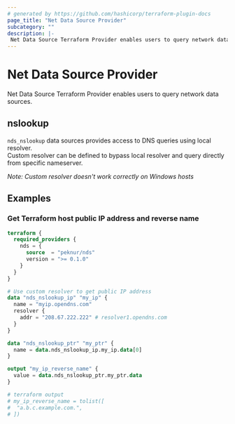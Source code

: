 ```yaml
---
# generated by https://github.com/hashicorp/terraform-plugin-docs
page_title: "Net Data Source Provider"
subcategory: ""
description: |-
 Net Data Source Terraform Provider enables users to query network data sources 
---
```


# Net Data Source Provider


Net Data Source Terraform Provider enables users to query network data sources.

## nslookup
`nds_nslookup` data sources provides access to DNS queries using local resolver.  
Custom resolver can be defined to bypass local resolver and query directly from specific nameserver.

_Note: Custom resolver doesn't work correctly on Windows hosts_ 


## Examples
### Get Terraform host public IP address and reverse name
```terraform
terraform {
  required_providers {
    nds = {
      source  = "peknur/nds"
      version = ">= 0.1.0"
    }
  }
}

# Use custom resolver to get public IP address
data "nds_nslookup_ip" "my_ip" {
  name = "myip.opendns.com"
  resolver {
    addr = "208.67.222.222" # resolver1.opendns.com
  }
}

data "nds_nslookup_ptr" "my_ptr" {
  name = data.nds_nslookup_ip.my_ip.data[0]
}

output "my_ip_reverse_name" {
  value = data.nds_nslookup_ptr.my_ptr.data
}

# terraform output 
# my_ip_reverse_name = tolist([
#  "a.b.c.example.com.",
# ])
```
